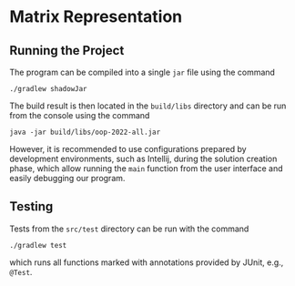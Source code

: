 # Matrix Representation

## Running the Project

The program can be compiled into a single `jar` file using the command

```shell
./gradlew shadowJar
```

The build result is then located in the `build/libs` directory and can be run from the console using the command

```shell
java -jar build/libs/oop-2022-all.jar
```

However, it is recommended to use configurations prepared by development environments,
such as Intellij, during the solution creation phase, which allow
running the `main` function from the user interface and easily debugging
our program.

## Testing

Tests from the `src/test` directory can be run with the command

```shell
./gradlew test
```

which runs all functions marked with annotations provided
by JUnit, e.g., `@Test`.
